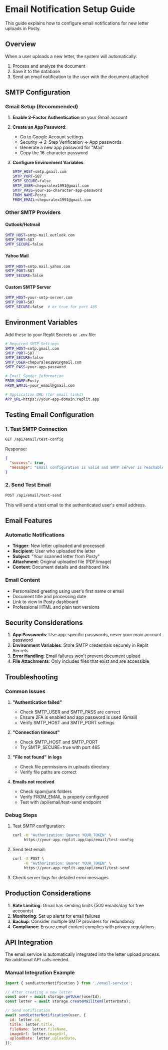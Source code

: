 # Email Notification Setup Guide

This guide explains how to configure email notifications for new letter uploads in Posty.

## Overview

When a user uploads a new letter, the system will automatically:
1. Process and analyze the document
2. Save it to the database
3. Send an email notification to the user with the document attached

## SMTP Configuration

### Gmail Setup (Recommended)

1. **Enable 2-Factor Authentication** on your Gmail account
2. **Create an App Password**:
   - Go to Google Account settings
   - Security → 2-Step Verification → App passwords
   - Generate a new app password for "Mail"
   - Copy the 16-character password

3. **Configure Environment Variables**:
   ```bash
   SMTP_HOST=smtp.gmail.com
   SMTP_PORT=587
   SMTP_SECURE=false
   SMTP_USER=chepuralex1991@gmail.com
   SMTP_PASS=your-16-character-app-password
   FROM_NAME=Posty
   FROM_EMAIL=chepuralex1991@gmail.com
   ```

### Other SMTP Providers

#### Outlook/Hotmail
```bash
SMTP_HOST=smtp-mail.outlook.com
SMTP_PORT=587
SMTP_SECURE=false
```

#### Yahoo Mail
```bash
SMTP_HOST=smtp.mail.yahoo.com
SMTP_PORT=587
SMTP_SECURE=false
```

#### Custom SMTP Server
```bash
SMTP_HOST=your-smtp-server.com
SMTP_PORT=587
SMTP_SECURE=false  # or true for port 465
```

## Environment Variables

Add these to your Replit Secrets or `.env` file:

```bash
# Required SMTP Settings
SMTP_HOST=smtp.gmail.com
SMTP_PORT=587
SMTP_SECURE=false
SMTP_USER=chepuralex1991@gmail.com
SMTP_PASS=your-app-password

# Email Sender Information
FROM_NAME=Posty
FROM_EMAIL=your_email@gmail.com

# Application URL (for email links)
APP_URL=https://your-app-domain.replit.app
```

## Testing Email Configuration

### 1. Test SMTP Connection
```bash
GET /api/email/test-config
```

Response:
```json
{
  "success": true,
  "message": "Email configuration is valid and SMTP server is reachable."
}
```

### 2. Send Test Email
```bash
POST /api/email/test-send
```

This will send a test email to the authenticated user's email address.

## Email Features

### Automatic Notifications
- **Trigger**: New letter uploaded and processed
- **Recipient**: User who uploaded the letter
- **Subject**: "Your scanned letter from Posty"
- **Attachment**: Original uploaded file (PDF/image)
- **Content**: Document details and dashboard link

### Email Content
- Personalized greeting using user's first name or email
- Document title and processing date
- Link to view in Posty dashboard
- Professional HTML and plain text versions

## Security Considerations

1. **App Passwords**: Use app-specific passwords, never your main account password
2. **Environment Variables**: Store SMTP credentials securely in Replit Secrets
3. **Error Handling**: Email failures won't prevent document upload
4. **File Attachments**: Only includes files that exist and are accessible

## Troubleshooting

### Common Issues

1. **"Authentication failed"**
   - Check SMTP_USER and SMTP_PASS are correct
   - Ensure 2FA is enabled and app password is used (Gmail)
   - Verify SMTP_HOST and SMTP_PORT settings

2. **"Connection timeout"**
   - Check SMTP_HOST and SMTP_PORT
   - Try SMTP_SECURE=true with port 465

3. **"File not found" in logs**
   - Check file permissions in uploads directory
   - Verify file paths are correct

4. **Emails not received**
   - Check spam/junk folders
   - Verify FROM_EMAIL is properly configured
   - Test with /api/email/test-send endpoint

### Debug Steps

1. Test SMTP configuration:
   ```bash
   curl -H "Authorization: Bearer YOUR_TOKEN" \
        https://your-app.replit.app/api/email/test-config
   ```

2. Send test email:
   ```bash
   curl -X POST \
        -H "Authorization: Bearer YOUR_TOKEN" \
        https://your-app.replit.app/api/email/test-send
   ```

3. Check server logs for detailed error messages

## Production Considerations

1. **Rate Limiting**: Gmail has sending limits (500 emails/day for free accounts)
2. **Monitoring**: Set up alerts for email failures
3. **Backup**: Consider multiple SMTP providers for redundancy
4. **Compliance**: Ensure email content complies with privacy regulations

## API Integration

The email service is automatically integrated into the letter upload process. No additional API calls needed.

### Manual Integration Example

```javascript
import { sendLetterNotification } from './email-service';

// After creating a new letter
const user = await storage.getUser(userId);
const letter = await storage.createMailItem(letterData);

// Send notification
await sendLetterNotification(user, {
  id: letter.id,
  title: letter.title,
  fileName: letter.fileName,
  imageUrl: letter.imageUrl,
  uploadDate: letter.uploadDate,
});
```